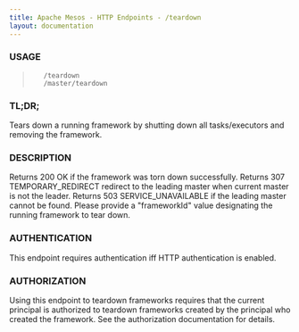 ```yaml
---
title: Apache Mesos - HTTP Endpoints - /teardown
layout: documentation
---
```

<!--- This is an automatically generated file. DO NOT EDIT! --->

### USAGE ###
>        /teardown
>        /master/teardown

### TL;DR; ###
Tears down a running framework by shutting down all tasks/executors and removing the framework.

### DESCRIPTION ###
Returns 200 OK if the framework was torn down successfully.
Returns 307 TEMPORARY_REDIRECT redirect to the leading master when
current master is not the leader.
Returns 503 SERVICE_UNAVAILABLE if the leading master cannot be
found.
Please provide a "frameworkId" value designating the running
framework to tear down.


### AUTHENTICATION ###
This endpoint requires authentication iff HTTP authentication is
enabled.

### AUTHORIZATION ###
Using this endpoint to teardown frameworks requires that the
current principal is authorized to teardown frameworks created
by the principal who created the framework.
See the authorization documentation for details.